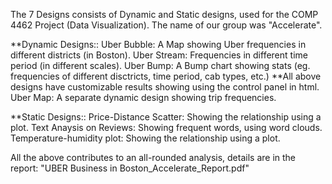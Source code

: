 The 7 Designs consists of Dynamic and Static designs, used for the COMP 4462 Project (Data Visualization).
The name of our group was "Accelerate".

**Dynamic Designs::
  Uber Bubble:  A Map showing Uber frequencies in different districts (in Boston).
  Uber Stream:  Frequencies in different time period (in different scales).
  Uber Bump:    A Bump chart showing stats (eg. frequencies of different disctricts, time period, cab types, etc.)
  **All above designs have customizable results showing using the control panel in html.
  Uber Map:     A separate dynamic design showing trip frequencies.
  
**Static Designs::
  Price-Distance Scatter:   Showing the relationship using a plot.
  Text Anaysis on Reviews:  Showing frequent words, using word clouds.
  Temperature-humidity plot:  Showing the relationship using a plot.
  
All the above contributes to an all-rounded analysis, details are in the report: "UBER Business in Boston_Accelerate_Report.pdf"
  
